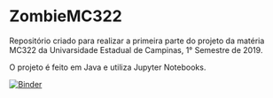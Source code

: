 # ZombieMC322

Repositório criado para realizar a primeira parte do projeto da matéria MC322 da Univarsidade Estadual de Campinas, 1° Semestre de 2019.

O projeto é feito em Java e utiliza Jupyter Notebooks.

[![Binder](https://mybinder.org/badge_logo.svg)](https://mybinder.org/v2/gh/ChrisKonishi/ZombieMC322/master)

